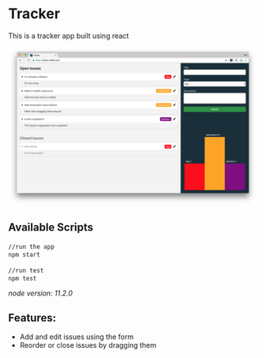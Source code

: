 # Tracker

This is a tracker app built using react

![screen](trackr-screen.png)

## Available Scripts

```
//run the app
npm start

//run test
npm test
```

*node version: 11.2.0*

## Features:

- Add and edit issues using the form
- Reorder or close issues by dragging them
